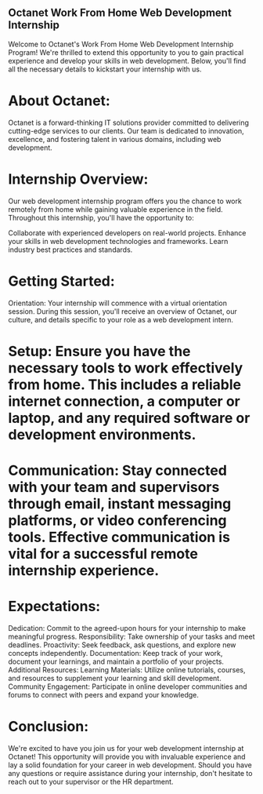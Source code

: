 
## Octanet Work From Home Web Development Internship

Welcome to Octanet's Work From Home Web Development Internship Program! We're thrilled to extend this opportunity to you to gain practical experience and develop your skills in web development. Below, you'll find all the necessary details to kickstart your internship with us.

# About Octanet:
Octanet is a forward-thinking IT solutions provider committed to delivering cutting-edge services to our clients. Our team is dedicated to innovation, excellence, and fostering talent in various domains, including web development.

# Internship Overview:
Our web development internship program offers you the chance to work remotely from home while gaining valuable experience in the field. Throughout this internship, you'll have the opportunity to:

Collaborate with experienced developers on real-world projects.
Enhance your skills in web development technologies and frameworks.
Learn industry best practices and standards.

# Getting Started:
Orientation: Your internship will commence with a virtual orientation session. During this session, you'll receive an overview of Octanet, our culture, and details specific to your role as a web development intern.

# Setup: Ensure you have the necessary tools to work effectively from home. This includes a reliable internet connection, a computer or laptop, and any required software or development environments.

# Communication: Stay connected with your team and supervisors through email, instant messaging platforms, or video conferencing tools. Effective communication is vital for a successful remote internship experience.

# Expectations:
Dedication: Commit to the agreed-upon hours for your internship to make meaningful progress.
Responsibility: Take ownership of your tasks and meet deadlines.
Proactivity: Seek feedback, ask questions, and explore new concepts independently.
Documentation: Keep track of your work, document your learnings, and maintain a portfolio of your projects.
Additional Resources:
Learning Materials: Utilize online tutorials, courses, and resources to supplement your learning and skill development.
Community Engagement: Participate in online developer communities and forums to connect with peers and expand your knowledge.
# Conclusion:
We're excited to have you join us for your web development internship at Octanet! This opportunity will provide you with invaluable experience and lay a solid foundation for your career in web development. Should you have any questions or require assistance during your internship, don't hesitate to reach out to your supervisor or the HR department.
